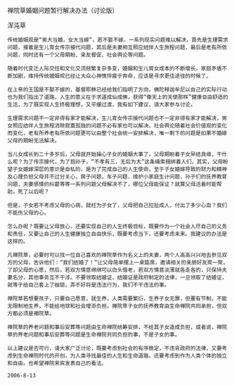 禅院草婚姻问题暂行解决办法（讨论版）

浑沌草


    传统婚姻观是“男大当婚，女大当嫁”，若不娶不嫁，一系列现实问题难以解决，首先是生理需求问题，接着是生儿育女传宗接代问题，其后是夫妻相互照应结伴人生旅程问题，最后是老有所依问题，同时还有一个父母期盼、亲友督促、社会舆论等问题。

    随着时代变迁人际交往和文化交流频繁复杂多变，婚姻和生儿育女成本的不断增长，家庭矛盾不断加剧，维持传统婚姻观已经让大众心神憔悴疲于奔命，应该是寻求更佳途径的时候了。

    在上帝的王国是不娶不嫁的，基督耶稣已经给我们指明了方向，佛陀释迦牟尼以自己的实际行动也为我们指出了道路，人生的意义在于求道成仙成佛，获得“像天上的天使那样”健康自由舒适的生活，为了既实现人生终极理想，又平缓过渡，我有如下建议，请大家参与讨论。

    生理需求问题不一定非得有家才能解决，生儿育女传宗接代问题也不一定非得有家才能解决，男女照应结伴人生旅程消除寂寞孤独的问题不必有家也可以解决，社会舆论随着社会价值观的变化而变化，老有所养老有所依问题更可以由整个社会统一安排解决，唯一剩下的问题是如果不婚嫁父母的期盼无法解决。

    当儿女成长到二十多岁后，父母就开始操心子女的婚姻大事了，父母期盼着子女早结良缘，干什么呢？为了传宗接代，为了抱孙子，“不孝有三，无后为大”这条绳索捆绑着人们，其实，父母盼望子女婚嫁深层的意识是自私的，是为了完成自己的人生使命，至于子女婚嫁导致的财力和精神及心理负担父母并不过分关心，房子问题，车子问题，维护小家庭生计问题，孙子们的抚养教育问题，夫妻感情的纠葛等等一系列问题父母解决不了，哪位父母能保证？就算父母活着时能帮助，死了以后呢？

    但是，子女若不考虑父母的心病，就枉为子女了，父母把自己拉扯成人，付出了多少心血？我们不能伤父母的心。

    怎么办呢？既要让父母放心，还要实现自己的人生终极目标，既要作为一个社会人尽自己的义务和责任，又要让自己的人生健康独立自由快乐，既要考虑当下，还要考虑未来。我建议的办法是这样的。

    凡禅院草，必要时可以找一位自己喜欢的禅院草作为名义上的夫妻，两个人高高兴兴地去参见双方的父母，告诉他们：“我们结婚了！”让父母简单摆上一桌筵席，邀请相关的亲朋好友聚一聚，了却父母的心愿，然后，若双方情意绵绵可以白头偕老，若双方情意淡薄就各走各的，只保持夫妻名分，其他事务互不干涉。不要领取结婚证，结婚证是政府制定的法律，一旦领取了结婚证，就等于给自己套上了枷锁，弄不好将是违法行为，我们不干违法的事。

    禅院草若想要孩子，只要自己愿意，就生养，人类需要繁衍，生养子女无罪，但要有节制，不能无限制地生养，不能给地球和社会增添负担。禅院草子女的抚养教育由生命禅院共同承担，但双方都必须是禅院草。

    禅院草的养老问题和事后安葬等问题由生命禅院统筹安排，不给其子女造成负担，或者说，禅院草的养老问题和事后安葬等问题是生命禅院共同负担的事，不是子女的事。

    以上建议是否可行，请大家广泛讨论，既要考虑到社会的有序稳定，不违背政府的法律，又要考虑到生命禅院时代的开创，为人类寻找最佳的人生和生命道路，还要考虑到作为人类个体的独立和自由。也希望禅院来宾发表自己的看法。

    2006-8-13



